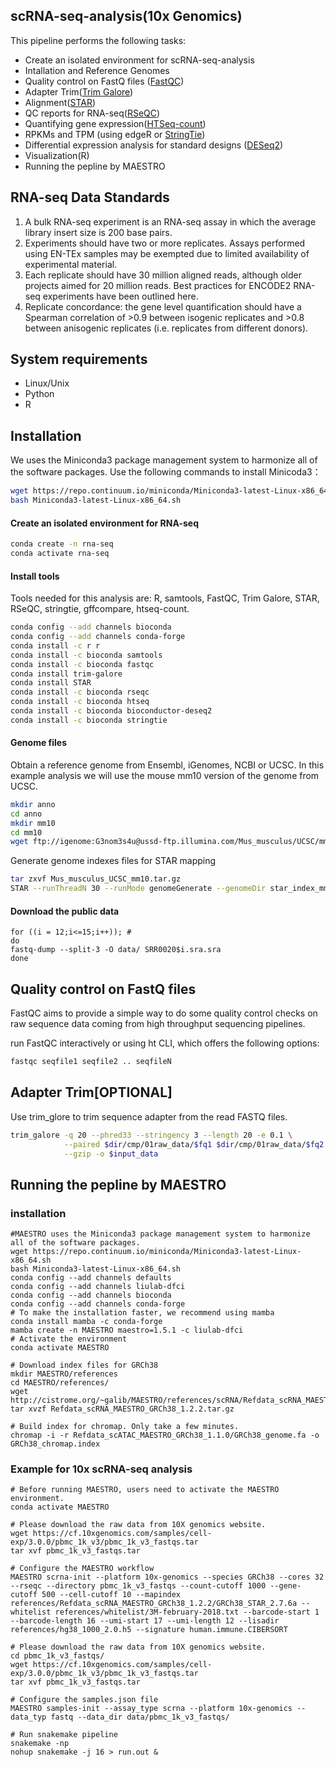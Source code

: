 ## scRNA-seq-analysis(10x Genomics)

This pipeline performs the following tasks:
- Create an isolated environment for scRNA-seq-analysis
- Intallation and Reference Genomes
- Quality control on FastQ files ([FastQC](http://www.bioinformatics.babraham.ac.uk/projects/fastqc/))
- Adapter Trim([Trim Galore](https://www.bioinformatics.babraham.ac.uk/projects/trim_galore/)) 
- Alignment([STAR](https://github.com/alexdobin/STAR))
- QC reports for RNA-seq([RSeQC](http://rseqc.sourceforge.net))
- Quantifying gene expression([HTSeq-count](https://github.com/htseq/htseq))
- RPKMs and TPM (using edgeR or [StringTie](https://ccb.jhu.edu/software/stringtie/))
- Differential expression analysis for standard designs ([DESeq2](https://bioconductor.org/packages/release/bioc/html/DESeq2.html))
- Visualization(R)
- Running the pepline by MAESTRO

## RNA-seq Data Standards
1. A bulk RNA-seq experiment is an RNA-seq assay in which the average library insert size is 200 base pairs.
2. Experiments should have two or more replicates. Assays performed using EN-TEx samples may be exempted due to limited availability of experimental material.
3. Each replicate should have 30 million aligned reads, although older projects aimed for 20 million reads. Best practices for ENCODE2 RNA-seq experiments have been outlined here.
4. Replicate concordance: the gene level quantification should have a Spearman correlation of >0.9 between isogenic replicates and >0.8 between anisogenic replicates (i.e. replicates from different donors).

## System requirements
- Linux/Unix
- Python
- R 


## Installation
We uses the Miniconda3 package management system to harmonize all of the software packages. 
Use the following commands to install Minicoda3：
``` bash
wget https://repo.continuum.io/miniconda/Miniconda3-latest-Linux-x86_64.sh
bash Miniconda3-latest-Linux-x86_64.sh
```
#### Create an isolated environment for RNA-seq
``` bash
conda create -n rna-seq
conda activate rna-seq
``` 

#### Install tools
Tools needed for this analysis are: R, samtools, FastQC, Trim Galore, STAR, RSeQC, stringtie, gffcompare, htseq-count. 
``` bash
conda config --add channels bioconda
conda config --add channels conda-forge
conda install -c r r 
conda install -c bioconda samtools
conda install -c bioconda fastqc
conda install trim-galore
conda install STAR
conda install -c bioconda rseqc 
conda install -c bioconda htseq
conda install -c bioconda bioconductor-deseq2
conda install -c bioconda stringtie 
```

#### Genome files
Obtain a reference genome from Ensembl, iGenomes, NCBI or UCSC. In this example analysis we will use the mouse mm10 version of the genome from UCSC.
```bash
mkdir anno
cd anno
mkdir mm10
cd mm10
wget ftp://igenome:G3nom3s4u@ussd-ftp.illumina.com/Mus_musculus/UCSC/mm10/Mus_musculus_UCSC_mm10.tar.gz

```

Generate genome indexes files for STAR mapping
```bash
tar zxvf Mus_musculus_UCSC_mm10.tar.gz
STAR --runThreadN 30 --runMode genomeGenerate --genomeDir star_index_mm10 --genomeFastaFiles /Sequence/WholeGenomeFasta/genome.fa --sjdbGTFfile /Annotation/Archives/archive-current/Genes/genes.gtf 
```
#### Download the public data

```
for ((i = 12;i<=15;i++)); #
do
fastq-dump --split-3 -O data/ SRR0020$i.sra.sra 
done
```

## Quality control on FastQ files 
FastQC aims to provide a simple way to do some quality control checks on raw sequence data coming from high throughput sequencing pipelines. 

run FastQC interactively or using ht CLI, which offers the following options:
```bash
fastqc seqfile1 seqfile2 .. seqfileN
```

## Adapter Trim[OPTIONAL]
Use trim_glore to trim sequence adapter from the read FASTQ files.
```bash
trim_galore -q 20 --phred33 --stringency 3 --length 20 -e 0.1 \
            --paired $dir/cmp/01raw_data/$fq1 $dir/cmp/01raw_data/$fq2  \
            --gzip -o $input_data
```



## Running the pepline by MAESTRO
### installation
```
#MAESTRO uses the Miniconda3 package management system to harmonize all of the software packages. 
wget https://repo.continuum.io/miniconda/Miniconda3-latest-Linux-x86_64.sh
bash Miniconda3-latest-Linux-x86_64.sh
conda config --add channels defaults
conda config --add channels liulab-dfci
conda config --add channels bioconda
conda config --add channels conda-forge
# To make the installation faster, we recommend using mamba
conda install mamba -c conda-forge
mamba create -n MAESTRO maestro=1.5.1 -c liulab-dfci
# Activate the environment
conda activate MAESTRO

# Download index files for GRCh38
mkdir MAESTRO/references
cd MAESTRO/references/
wget http://cistrome.org/~galib/MAESTRO/references/scRNA/Refdata_scRNA_MAESTRO_GRCh38_1.2.2.tar.gz
tar xvzf Refdata_scRNA_MAESTRO_GRCh38_1.2.2.tar.gz

# Build index for chromap. Only take a few minutes.
chromap -i -r Refdata_scATAC_MAESTRO_GRCh38_1.1.0/GRCh38_genome.fa -o GRCh38_chromap.index

```

### Example for 10x scRNA-seq analysis
```
# Before running MAESTRO, users need to activate the MAESTRO environment.
conda activate MAESTRO

# Please download the raw data from 10X genomics website.
wget https://cf.10xgenomics.com/samples/cell-exp/3.0.0/pbmc_1k_v3/pbmc_1k_v3_fastqs.tar
tar xvf pbmc_1k_v3_fastqs.tar

# Configure the MAESTRO workflow
MAESTRO scrna-init --platform 10x-genomics --species GRCh38 --cores 32 --rseqc --directory pbmc_1k_v3_fastqs --count-cutoff 1000 --gene-cutoff 500 --cell-cutoff 10 --mapindex references/Refdata_scRNA_MAESTRO_GRCh38_1.2.2/GRCh38_STAR_2.7.6a --whitelist references/whitelist/3M-february-2018.txt --barcode-start 1 --barcode-length 16 --umi-start 17 --umi-length 12 --lisadir references/hg38_1000_2.0.h5 --signature human.immune.CIBERSORT

# Please download the raw data from 10X genomics website.
cd pbmc_1k_v3_fastqs/
wget https://cf.10xgenomics.com/samples/cell-exp/3.0.0/pbmc_1k_v3/pbmc_1k_v3_fastqs.tar
tar xvf pbmc_1k_v3_fastqs.tar

# Configure the samples.json file
MAESTRO samples-init --assay_type scrna --platform 10x-genomics --data_typ fastq --data_dir data/pbmc_1k_v3_fastqs/

# Run snakemake pipeline
snakemake -np
nohup snakemake -j 16 > run.out &
```
    
